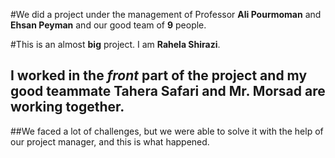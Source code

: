 #We did a project under the management of Professor **Ali Pourmoman** and **Ehsan Peyman** and our good team of **9** people.

#This is an almost **big** project. I am **Rahela Shirazi**.

## I worked in the ***front*** part of the project and my good teammate **Tahera Safari** and **Mr. Morsad** are working together.
##We faced a lot of challenges, but we were able to solve it with the help of our project manager, and this is what happened.